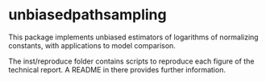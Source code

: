 # unbiasedpathsampling

This package implements unbiased estimators of logarithms of normalizing constants,
with applications to model comparison.

The inst/reproduce folder contains scripts to reproduce each figure of the technical report. 
A README in there provides further information.

